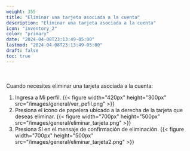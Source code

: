 ```yaml
---
weight: 355
title: "Eliminar una tarjeta asociada a la cuenta"
description: "Eliminar una tarjeta asociada a la cuenta"
icon: "inventory_2"
color: "primary"
date: "2024-04-08T23:13:49-05:00"
lastmod: "2024-04-08T23:13:49-05:00"
draft: false
toc: true
---
```

<br></br>
Cuando necesites eliminar una tarjeta asociada a la cuenta:

1. Ingresa a Mi perfil.
{{< figure width="420px" height="300px" src="/images/general/ver_pefil.png" >}}
2. Presiona el ícono de papelera ubicado a la derecha de la tarjeta que deseas eliminar.
{{< figure width="700px" height="500px" src="/images/general/eliminar_tarjeta.png" >}}
3. Presiona SI en el mensaje de confirmación de eliminación.
{{< figure width="700px" height="500px" src="/images/general/eliminar_tarjeta2.png" >}}